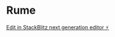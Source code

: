 # Rume

[Edit in StackBlitz next generation editor ⚡️](https://stackblitz.com/~/github.com/ashishsandhu/Rume)